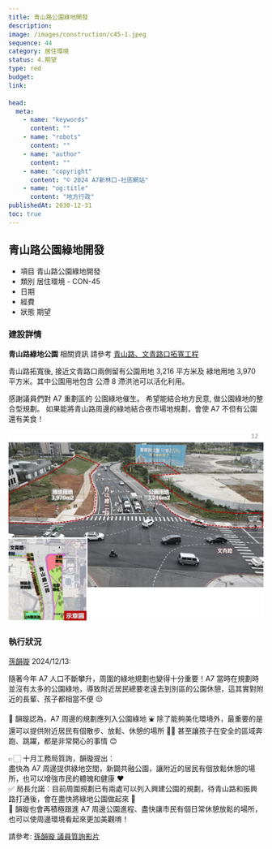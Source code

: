 ```yaml
---
title: 青山路公園綠地開發
description:
image: /images/construction/c45-1.jpeg
sequence: 44
category: 居住環境
status: 4.期望
type: red
budget:
link:

head:
  meta:
    - name: "keywords"
      content: ""
    - name: "robots"
      content: ""
    - name: "author"
      content: ""
    - name: "copyright"
      content: "© 2024 A7新林口-社區網站"
    - name: "og:title"
      content: "地方行政"
publishedAt: 2030-12-31
toc: true
---
```


## 青山路公園綠地開發

- 項目 青山路公園綠地開發
- 類別 居住環境 - CON-45
- 日期
- 經費
- 狀態 期望

### 建設詳情

**青山路綠地公園** 相關資訊 請參考 <a href="https://a7kanban14.netlify.app/construction/c39">青山路、文青路口拓寬工程</a>

青山路拓寬後, 接近文青路口兩側留有公園用地 3,216 平方米及 綠地用地 3,970 平方米。其中公園用地包含 公滯 8 滯洪池可以活化利用。

感謝議員們對 A7 重劃區的 公園綠地催生。 希望能結合地方民意, 做公園綠地的整合型規劃。 如果能將青山路周邊的綠地結合夜市場地規劃，會使 A7 不但有公園還有美食！

![c45-1.jpeg](/images/construction/c45-1.jpeg)

### 執行狀況

<a href="https://www.facebook.com/share/v/18zAA9N5tA/">孫韻璇</a> 2024/12/13:

隨著今年 A7 人口不斷攀升，周圍的綠地規劃也變得十分重要！A7 當時在規劃時並沒有太多的公園綠地，導致附近居民總要老遠去到別區的公園休憩，這其實對附近的長輩、孩子都相當不便 😔

📍 韻璇認為，A7 周邊的規劃應列入公園綠地 ⛲️ 除了能夠美化環境外，最重要的是還可以提供附近居民有個散步、放鬆、休憩的場所 👍🏻 甚至讓孩子在安全的區域奔跑、跳躍，都是非常開心的事情 😊

👉🏻 十月工務局質詢，韻璇提出：  
盡快為 A7 周邊提供綠地空間，新闢共融公園，讓附近的居民有個放鬆休憩的場所，也可以增強市民的體魄和健康 ❤️  
✅ 局長允諾：目前周圍規劃已有兩處可以列入興建公園的規劃，待青山路和振興路打通後，會在盡快將綠地公園做起來 💪  
📍 韻璇也會再積極跟進 A7 周邊公園進程、盡快讓市民有個日常休憩放鬆的場所，也可以使周邊環境看起來更加美觀唷！

請參考: <a href="https://www.facebook.com/sun0976315743/videos/612986201165584">孫韻璇 議員質詢影片</a>
